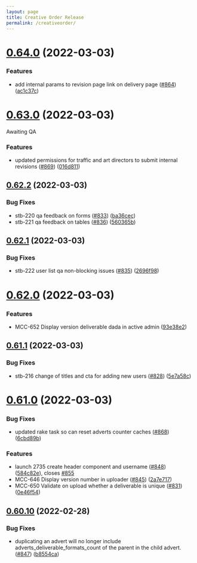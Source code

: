 ```yaml
---
layout: page
title: Creative Order Release
permalink: /creativeorder/
---
```

# [0.64.0](https://github.com/Shuttlerock/creative-order/compare/v0.63.0...v0.64.0) (2022-03-03)


### Features

* add internal params to revision page link on delivery page ([#864](https://github.com/Shuttlerock/creative-order/issues/864)) ([ac1c37c](https://github.com/Shuttlerock/creative-order/commit/ac1c37c5f483c02539411b135ba816f74b7b777d))

# [0.63.0](https://github.com/Shuttlerock/creative-order/compare/v0.62.2...v0.63.0) (2022-03-03)
Awaiting QA

### Features

* updated permissions for traffic and art directors to submit internal revisions ([#869](https://github.com/Shuttlerock/creative-order/issues/869)) ([016d811](https://github.com/Shuttlerock/creative-order/commit/016d811a7d7de35e801d32fa3f5ff86213663e6e))

## [0.62.2](https://github.com/Shuttlerock/creative-order/compare/v0.62.1...v0.62.2) (2022-03-03)


### Bug Fixes

* stb-220 qa feedback on forms ([#833](https://github.com/Shuttlerock/creative-order/issues/833)) ([ba36cec](https://github.com/Shuttlerock/creative-order/commit/ba36cec32f03d50bd1b05c8a39ac216d5cea8e50))
* stb-221 qa feedback on tables ([#836](https://github.com/Shuttlerock/creative-order/issues/836)) ([560365b](https://github.com/Shuttlerock/creative-order/commit/560365b0530deafad2d4d61d29842a471b97ad59))

## [0.62.1](https://github.com/Shuttlerock/creative-order/compare/v0.62.0...v0.62.1) (2022-03-03)


### Bug Fixes

* stb-222 user list qa non-blocking issues ([#835](https://github.com/Shuttlerock/creative-order/issues/835)) ([2696f98](https://github.com/Shuttlerock/creative-order/commit/2696f98020d69801c3c1f82473ab0ae76e3ddfec))

# [0.62.0](https://github.com/Shuttlerock/creative-order/compare/v0.61.1...v0.62.0) (2022-03-03)


### Features

* MCC-652 Display version deliverable dada in active admin ([93e38e2](https://github.com/Shuttlerock/creative-order/commit/93e38e272732a960da36122110f58a044c7537be))

## [0.61.1](https://github.com/Shuttlerock/creative-order/compare/v0.61.0...v0.61.1) (2022-03-03)


### Bug Fixes

* stb-216 change of titles and cta for adding new users ([#828](https://github.com/Shuttlerock/creative-order/issues/828)) ([5e7a58c](https://github.com/Shuttlerock/creative-order/commit/5e7a58cff7c76cdb5390f2eaaec6409da7d6a032))

# [0.61.0](https://github.com/Shuttlerock/creative-order/compare/v0.60.10...v0.61.0) (2022-03-03)


### Bug Fixes

* updated rake task so can reset adverts counter caches ([#868](https://github.com/Shuttlerock/creative-order/issues/868)) ([6cbd89b](https://github.com/Shuttlerock/creative-order/commit/6cbd89b856da34ae1491a9e4915557e249b976e1))


### Features

* launch 2735 create header component and username ([#848](https://github.com/Shuttlerock/creative-order/issues/848)) ([584c82e](https://github.com/Shuttlerock/creative-order/commit/584c82e15d10edde06eaf96a84c96b6e3455612a)), closes [#855](https://github.com/Shuttlerock/creative-order/issues/855)
* MCC-646 Display version number in uploader ([#845](https://github.com/Shuttlerock/creative-order/issues/845)) ([2a7e717](https://github.com/Shuttlerock/creative-order/commit/2a7e717e0424924aaa00e5fc99b8246aae94a616))
* MCC-650 Validate on upload whether a deliverable is unique ([#831](https://github.com/Shuttlerock/creative-order/issues/831)) ([0e46f54](https://github.com/Shuttlerock/creative-order/commit/0e46f548012ee9301ea3efe689ad97b068215a31))

## [0.60.10](https://github.com/Shuttlerock/creative-order/compare/v0.60.9...v0.60.10) (2022-02-28)


### Bug Fixes

* duplicating an advert will no longer include adverts_deliverable_formats_count of the parent in the child advert. ([#847](https://github.com/Shuttlerock/creative-order/issues/847)) ([b8554ca](https://github.com/Shuttlerock/creative-order/commit/b8554cab00d34d807f413c599554527ade155174))
